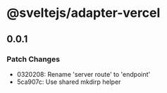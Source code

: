 # @sveltejs/adapter-vercel

## 0.0.1
### Patch Changes

- 0320208: Rename 'server route' to 'endpoint'
- 5ca907c: Use shared mkdirp helper
